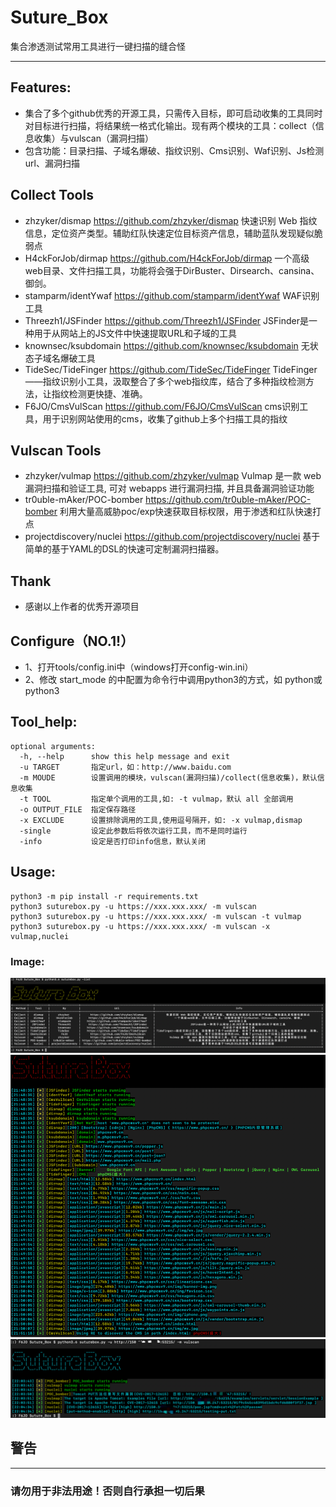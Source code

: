 # Suture_Box
集合渗透测试常用工具进行一键扫描的缝合怪

***

## Features:
* 集合了多个github优秀的开源工具，只需传入目标，即可启动收集的工具同时对目标进行扫描，将结果统一格式化输出。现有两个模块的工具：collect（信息收集）与vulscan（漏洞扫描）
* 包含功能：目录扫描、子域名爆破、指纹识别、Cms识别、Waf识别、Js检测url、漏洞扫描

## Collect Tools
* zhzyker/dismap https://github.com/zhzyker/dismap   快速识别 Web 指纹信息，定位资产类型。辅助红队快速定位目标资产信息，辅助蓝队发现疑似脆弱点
* H4ckForJob/dirmap https://github.com/H4ckForJob/dirmap 一个高级web目录、文件扫描工具，功能将会强于DirBuster、Dirsearch、cansina、御剑。
* stamparm/identYwaf https://github.com/stamparm/identYwaf WAF识别工具
* Threezh1/JSFinder https://github.com/Threezh1/JSFinder JSFinder是一种用于从网站上的JS文件中快速提取URL和子域的工具
* knownsec/ksubdomain https://github.com/knownsec/ksubdomain 无状态子域名爆破工具
* TideSec/TideFinger https://github.com/TideSec/TideFinger TideFinger——指纹识别小工具，汲取整合了多个web指纹库，结合了多种指纹检测方法，让指纹检测更快捷、准确。
* F6JO/CmsVulScan https://github.com/F6JO/CmsVulScan cms识别工具，用于识别网站使用的cms，收集了github上多个扫描工具的指纹

## Vulscan Tools
* zhzyker/vulmap  https://github.com/zhzyker/vulmap Vulmap 是一款 web 漏洞扫描和验证工具, 可对 webapps 进行漏洞扫描, 并且具备漏洞验证功能
* tr0uble-mAker/POC-bomber https://github.com/tr0uble-mAker/POC-bomber 利用大量高威胁poc/exp快速获取目标权限，用于渗透和红队快速打点
* projectdiscovery/nuclei https://github.com/projectdiscovery/nuclei 基于简单的基于YAML的DSL的快速可定制漏洞扫描器。

## Thank
* 感谢以上作者的优秀开源项目

## Configure（NO.1!）
* 1、打开tools/config.ini中（windows打开config-win.ini）
* 2、修改 start_mode 的中配置为命令行中调用python3的方式，如 python或python3


## Tool_help:
```
optional arguments:
  -h, --help      show this help message and exit
  -u TARGET       指定url，如：http://www.baidu.com
  -m MOUDE        设置调用的模块，vulscan(漏洞扫描)/collect(信息收集)，默认信息收集
  -t TOOL         指定单个调用的工具,如: -t vulmap，默认 all 全部调用
  -o OUTPUT_FILE  指定保存路径
  -x EXCLUDE      设置排除调用的工具,使用逗号隔开，如: -x vulmap,dismap
  -single         设定此参数后将依次运行工具，而不是同时运行
  -info           设定是否打印info信息，默认关闭
```


## Usage:
```
python3 -m pip install -r requirements.txt
python3 suturebox.py -u https://xxx.xxx.xxx/ -m vulscan
python3 suturebox.py -u https://xxx.xxx.xxx/ -m vulscan -t vulmap
python3 suturebox.py -u https://xxx.xxx.xxx/ -m vulscan -x vulmap,nuclei
```

### Image:
<img src="./imager/list.png"/>
<img src="./imager/collect.png"/>
<img src="./imager/vulscan.png"/>

## 警告
***
### 请勿用于非法用途！否则自行承担一切后果